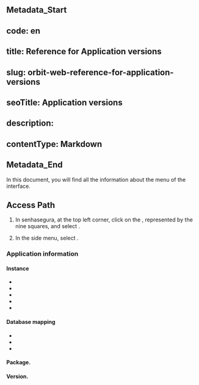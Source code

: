 ## Metadata_Start 
## code: en
## title: Reference for Application versions 
## slug: orbit-web-reference-for-application-versions 
## seoTitle: Application versions 
## description:  
## contentType: Markdown 
## Metadata_End
In this document, you will find all the information about the  menu of the  interface.

## Access Path

1. In senhasegura, at the top left corner, click on the , represented by the nine squares, and select .

1. In the side menu, select .

### Application information

#### Instance

* 
* 
* 
* 
* 

#### Database mapping

* 
* 
* 

#### Package.
#### Version.


